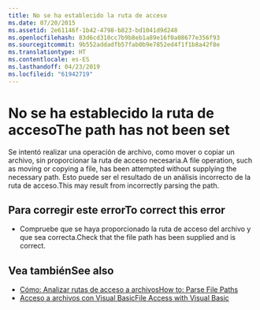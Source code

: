 ```yaml
---
title: No se ha establecido la ruta de acceso
ms.date: 07/20/2015
ms.assetid: 2e61146f-1b42-4798-b823-bd1041d9d248
ms.openlocfilehash: 83d6cd310cc7b9b8eb1a89e16f0a08677e356f93
ms.sourcegitcommit: 9b552addadfb57fab0b9e7852ed4f1f1b8a42f8e
ms.translationtype: HT
ms.contentlocale: es-ES
ms.lasthandoff: 04/23/2019
ms.locfileid: "61942719"
---
```

# <a name="the-path-has-not-been-set"></a><span data-ttu-id="161ac-102">No se ha establecido la ruta de acceso</span><span class="sxs-lookup"><span data-stu-id="161ac-102">The path has not been set</span></span>
<span data-ttu-id="161ac-103">Se intentó realizar una operación de archivo, como mover o copiar un archivo, sin proporcionar la ruta de acceso necesaria.</span><span class="sxs-lookup"><span data-stu-id="161ac-103">A file operation, such as moving or copying a file, has been attempted without supplying the necessary path.</span></span> <span data-ttu-id="161ac-104">Esto puede ser el resultado de un análisis incorrecto de la ruta de acceso.</span><span class="sxs-lookup"><span data-stu-id="161ac-104">This may result from incorrectly parsing the path.</span></span>  
  
## <a name="to-correct-this-error"></a><span data-ttu-id="161ac-105">Para corregir este error</span><span class="sxs-lookup"><span data-stu-id="161ac-105">To correct this error</span></span>  
  
- <span data-ttu-id="161ac-106">Compruebe que se haya proporcionado la ruta de acceso del archivo y que sea correcta.</span><span class="sxs-lookup"><span data-stu-id="161ac-106">Check that the file path has been supplied and is correct.</span></span>  
  
## <a name="see-also"></a><span data-ttu-id="161ac-107">Vea también</span><span class="sxs-lookup"><span data-stu-id="161ac-107">See also</span></span>

- [<span data-ttu-id="161ac-108">Cómo: Analizar rutas de acceso a archivos</span><span class="sxs-lookup"><span data-stu-id="161ac-108">How to: Parse File Paths</span></span>](../../visual-basic/developing-apps/programming/drives-directories-files/how-to-parse-file-paths.md)
- [<span data-ttu-id="161ac-109">Acceso a archivos con Visual Basic</span><span class="sxs-lookup"><span data-stu-id="161ac-109">File Access with Visual Basic</span></span>](../../visual-basic/developing-apps/programming/drives-directories-files/file-access.md)
